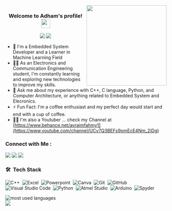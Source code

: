 
<img width="250" align="right" src="https://c.tenor.com/_DOBjnGspYAAAAAM/code-coding.gif">

<h3 align="center">
  Welcome to Adham's profile!
  <img src="https://media.giphy.com/media/hvRJCLFzcasrR4ia7z/giphy.gif" width="28">
</h3>

<!-- Typing SVG by DenverCoder1 - https://github.com/DenverCoder1/readme-typing-svg -->

<p align="center">
  <a href="https://github.com/DenverCoder1/readme-typing-svg"><img src="https://readme-typing-svg.herokuapp.com/?lines=Embedded%20System%20Developer%20;Always%20learning%20new%20technologies&font=Fira%20Code&center=true&width=440&height=45&color=f75c7e&vCenter=true&size=22"></a>
  <a href="https://github.com/DenverCoder1/readme-typing-svg"><img src="https://readme-typing-svg.herokuapp.com/?lines=Machine%20Learning%20Learner;Always%20looking%20for%20new%20challenges&font=Fira%20Code&center=true&width=440&height=45&color=f75c7e&vCenter=true&size=22"></a>

</p>

- 🏢 I'm a Embedded System Developer and a Learner in Machine Learning  Field
- 👨‍💻 As an Electronics and Communication Engineering student, I'm constantly learning and exploring new technologies to improve my skills.
- 💬 Ask me about my experience with C++, C language, Python, and Computer Architecture, or anything related to Embedded System and Elecronics.
- ⚡ Fun Fact: I'm a coffee enthusiast and my perfect day would start and end with a cup of coffee.
- 👨‍💻 I'm also a Youtuber ... check my Channel at [https://www.behance.net/avraimfahmy1](https://www.youtube.com/channel/UCv7Q3BEFs9omEcE4Nm_2iDg)


### Connect with Me :

<a href="https://www.linkedin.com/in/adham-amr-6aa10221a/" target="_blank"><img src="https://img.shields.io/badge/-Adham%20Amr-0077B5?style=for-the-badge&logo=Linkedin&logoColor=white"/></a>
<a href="https://t.me/Adhooom_1" target="_blank"><img src="https://img.shields.io/badge/-Adham%20Amr-0077B5?style=for-the-badge&logo=Telegram&logoColor=white"/></a>
<a href="https://www.facebook.com/adham.sol" target="_blank"><img src="https://img.shields.io/badge/-Adham%20Amr-0077B5?style=for-the-badge&logo=facebook&logoColor=white"/></a>

### 🛠 &nbsp;Tech Stack
![C++](https://img.shields.io/badge/-C++-05122A?style=flat&logo=c)&nbsp;
![Excel](https://img.shields.io/badge/-Excel-05122A?style=flat&logo=excel)&nbsp;
![Powerpoint](https://img.shields.io/badge/-Powerpoint-05122A?style=flat&logo=powerpoint)&nbsp;
![Canva](https://img.shields.io/badge/-Canva-05122A?style=flat&logo=Canva)&nbsp;
![Git](https://img.shields.io/badge/-Git-05122A?style=flat&logo=git)&nbsp;
![GitHub](https://img.shields.io/badge/-GitHub-05122A?style=flat&logo=github)&nbsp;
![Visual Studio Code](https://img.shields.io/badge/-Visual%20Studio%20Code-05122A?style=flat&logo=visual-studio-code&logoColor=007ACC)&nbsp;
![Python](https://img.shields.io/badge/-Python%20-05122A?style=flat&logo=python)&nbsp;
![Atmel Studio](https://img.shields.io/badge/-Atmel%20Studio%20-05122A?style=flat&logo=atmelstudio)&nbsp;
![Arduino](https://img.shields.io/badge/-Arduino%20-05122A?style=flat&logo=Arduino)&nbsp;
![Spyder](https://img.shields.io/badge/-Spyder%20-05122A?style=flat&logo=Spyder)&nbsp;



<img align="left" src="https://github-readme-stats.vercel.app/api/top-langs?username=Adham-amr-1&show_icons=true&locale=en&layout=compact&theme=radical" alt="most used languages" />
<br>
<a href="https://komarev.com/ghpvc/?username=Adham-amr-1&style=for-the-badge">
    <img src="https://komarev.com/ghpvc/?username=Adham-amr-1&style=for-the-badge">
</a>
